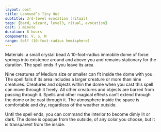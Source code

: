 ```yaml
---
layout: post
title: Leomund’s Tiny Hut
subtitle: 3rd-level evocation (ritual)
tags: [bard, wizard, level3, ritual, evocation]
cast: 1 minute
duration: 8 hours
components: V, S, M
range: Self (10-foot-radius hemisphere)
---
```

Materials: a small crystal bead
A 10-foot-radius immobile dome of force springs into existence around and above you and remains stationary for the duration. The spell ends if you leave its area.

Nine creatures of Medium size or smaller can fit inside the dome with you. The spell fails if its area includes a larger creature or more than nine creatures. Creatures and objects within the dome when you cast this spell can move through it freely. All other creatures and objects are barred from passing through it. Spells and other magical effects can’t extend through the dome or be cast through it. The atmosphere inside the space is comfortable and dry, regardless of the weather outside.

Until the spell ends, you can command the interior to become dimly lit or dark. The dome is opaque from the outside, of any color you choose, but it is transparent from the inside.